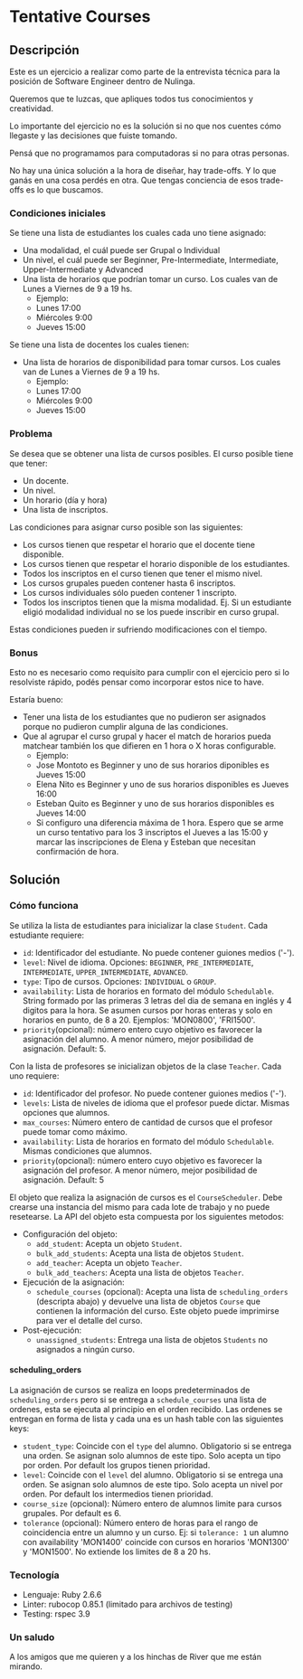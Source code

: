 # Tentative Courses

## Descripción

Este es un ejercicio a realizar como parte de la entrevista técnica para la posición de Software Engineer dentro de Nulinga.

Queremos que te luzcas, que apliques todos tus conocimientos y creatividad.

Lo importante del ejercicio no es la solución si no que nos cuentes cómo llegaste y las decisiones que fuiste tomando.

Pensá que no programamos para computadoras si no para otras personas.

No hay una única solución a la hora de diseñar, hay trade-offs. Y lo que ganás en una cosa perdés en otra. Que tengas conciencia de esos trade-offs es lo que buscamos.

### Condiciones iniciales

Se tiene una lista de estudiantes los cuales cada uno tiene asignado:

* Una modalidad, el cuál puede ser Grupal o Individual
* Un nivel, el cuál puede ser Beginner, Pre-Intermediate, Intermediate, Upper-Intermediate y Advanced
* Una lista de horarios que podrían tomar un curso. Los cuales van de Lunes a Viernes de 9 a 19 hs.
  * Ejemplo:
  * Lunes 17:00
  * Miércoles 9:00
  * Jueves 15:00

Se tiene una lista de docentes los cuales tienen:

* Una lista de horarios de disponibilidad para tomar cursos. Los cuales van de Lunes a Viernes de 9 a 19 hs.
  * Ejemplo:
  * Lunes 17:00
  * Miércoles 9:00
  * Jueves 15:00

### Problema

Se desea que se obtener una lista de cursos posibles.
El curso posible tiene que tener:

* Un docente.
* Un nivel.
* Un horario (día y hora)
* Una lista de inscriptos.

Las condiciones para asignar curso posible son las siguientes:

* Los cursos tienen que respetar el horario que el docente tiene disponible.
* Los cursos tienen que respetar el horario disponible de los estudiantes.
* Todos los inscriptos en el curso tienen que tener el mismo nivel.
* Los cursos grupales pueden contener hasta 6 inscriptos.
* Los cursos individuales sólo pueden contener 1 inscripto.
* Todos los inscriptos tienen que la misma modalidad. Ej. Si un estudiante eligió modalidad individual no se los puede inscribir en curso grupal.

Estas condiciones pueden ir sufriendo modificaciones con el tiempo.

### Bonus

Esto no es necesario como requisito para cumplir con el ejercicio pero si lo resolviste rápido, podés pensar como incorporar estos nice to have.

Estaría bueno:

* Tener una lista de los estudiantes que no pudieron ser asignados porque no pudieron cumplir alguna de las condiciones.
* Que al agrupar el curso grupal y hacer el match de horarios pueda matchear también los que difieren en 1 hora o X horas configurable.
  * Ejemplo:
  * Jose Montoto es Beginner y uno de sus horarios diponibles es Jueves 15:00
  * Elena Nito es Beginner y uno de sus horarios disponibles es Jueves 16:00
  * Esteban Quito es Beginner y uno de sus horarios disponibles es Jueves 14:00
  * Si configuro una diferencia máxima de 1 hora. Espero que se arme un curso tentativo para los 3 inscriptos el Jueves a las 15:00 y marcar las inscripciones de Elena y Esteban que necesitan confirmación de hora.


## Solución

### Cómo funciona

Se utiliza la lista de estudiantes para inicializar la clase `Student`. Cada estudiante requiere:

* `id`: Identificador del estudiante. No puede contener guiones medios ('-').
* `level`: Nivel de idioma. Opciones: `BEGINNER`, `PRE_INTERMEDIATE`, `INTERMEDIATE`, `UPPER_INTERMEDIATE`, `ADVANCED`.
* `type`: Tipo de cursos. Opciones: `INDIVIDUAL` o `GROUP`.
* `availability`: Lista de horarios en formato del módulo `Schedulable`. String formado por las primeras 3 letras del dia de semana en inglés y 4 digitos para la hora. Se asumen cursos por horas enteras y solo en horarios en punto, de 8 a 20. Ejemplos: 'MON0800', 'FRI1500'.
* `priority`(opcional): número entero cuyo objetivo es favorecer la asignación del alumno. A menor número, mejor posibilidad de asignación. Default: 5.

Con la lista de profesores se inicializan objetos de la clase `Teacher`. Cada uno requiere:

* `id`: Identificador del profesor. No puede contener guiones medios ('-').
* `levels`: Lista de niveles de idioma que el profesor puede dictar. Mismas opciones que alumnos.
* `max_courses`: Número entero de cantidad de cursos que el profesor puede tomar como máximo.
* `availability`: Lista de horarios en formato del módulo `Schedulable`. Mismas condiciones que alumnos.
* `priority`(opcional): número entero cuyo objetivo es favorecer la asignación del profesor. A menor número, mejor posibilidad de asignación. Default: 5

El objeto que realiza la asignación de cursos es el `CourseScheduler`. Debe crearse una instancia del mismo para cada lote de trabajo y no puede resetearse. La API del objeto esta compuesta por los siguientes metodos:

* Configuración del objeto:
  * `add_student`: Acepta un objeto `Student`.
  * `bulk_add_students`: Acepta una lista de objetos `Student`.
  * `add_teacher`: Acepta un objeto `Teacher`.
  * `bulk_add_teachers`: Acepta una lista de objetos `Teacher`.
* Ejecución de la asignación:
  * `schedule_courses` (opcional): Acepta una lista de `scheduling_orders` (descripta abajo) y devuelve una lista de objetos `Course` que contienen la información del curso. Este objeto puede imprimirse para ver el detalle del curso.
* Post-ejecución:
  * `unassigned_students`: Entrega una lista de objetos `Students` no asignados a ningún curso.

#### scheduling_orders

La asignación de cursos se realiza en loops predeterminados de `scheduling_orders` pero si se entrega a `schedule_courses` una lista de ordenes, esta se ejecuta al principio en el orden recibido. Las ordenes se entregan en forma de lista y cada una es un hash table con las siguientes keys:

* `student_type`: Coincide con el `type` del alumno. Obligatorio si se entrega una orden. Se asignan solo alumnos de este tipo. Solo acepta un tipo por orden. Por default los grupos tienen prioridad.
* `level`: Coincide con el `level` del alumno. Obligatorio si se entrega una orden. Se asignan solo alumnos de este tipo. Solo acepta un nivel por orden. Por default los intermedios tienen prioridad.
* `course_size` (opcional): Número entero de alumnos limite para cursos grupales. Por default es 6.
* `tolerance` (opcional): Número entero de horas para el rango de coincidencia entre un alumno y un curso. Ej: si `tolerance: 1` un alumno con availability 'MON1400' coincide con cursos en horarios 'MON1300' y 'MON1500'. No extiende los limites de 8 a 20 hs.

### Tecnología

* Lenguaje: Ruby 2.6.6
* Linter: rubocop 0.85.1 (limitado para archivos de testing)
* Testing: rspec 3.9

### Un saludo

A los amigos que me quieren y a los hinchas de River que me están mirando.
